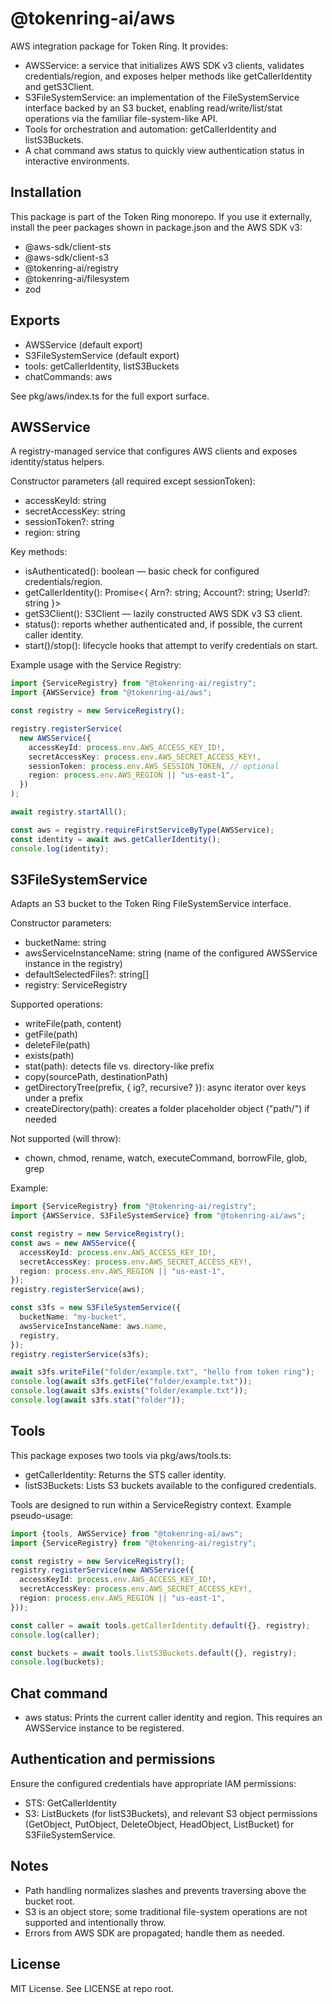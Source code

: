 # @tokenring-ai/aws

AWS integration package for Token Ring. It provides:

- AWSService: a service that initializes AWS SDK v3 clients, validates credentials/region, and exposes helper methods
  like getCallerIdentity and getS3Client.
- S3FileSystemService: an implementation of the FileSystemService interface backed by an S3 bucket, enabling
  read/write/list/stat operations via the familiar file-system-like API.
- Tools for orchestration and automation: getCallerIdentity and listS3Buckets.
- A chat command aws status to quickly view authentication status in interactive environments.

## Installation

This package is part of the Token Ring monorepo. If you use it externally, install the peer packages shown in
package.json and the AWS SDK v3:

- @aws-sdk/client-sts
- @aws-sdk/client-s3
- @tokenring-ai/registry
- @tokenring-ai/filesystem
- zod

## Exports

- AWSService (default export)
- S3FileSystemService (default export)
- tools: getCallerIdentity, listS3Buckets
- chatCommands: aws

See pkg/aws/index.ts for the full export surface.

## AWSService

A registry-managed service that configures AWS clients and exposes identity/status helpers.

Constructor parameters (all required except sessionToken):

- accessKeyId: string
- secretAccessKey: string
- sessionToken?: string
- region: string

Key methods:

- isAuthenticated(): boolean — basic check for configured credentials/region.
- getCallerIdentity(): Promise<{ Arn?: string; Account?: string; UserId?: string }>
- getS3Client(): S3Client — lazily constructed AWS SDK v3 S3 client.
- status(): reports whether authenticated and, if possible, the current caller identity.
- start()/stop(): lifecycle hooks that attempt to verify credentials on start.

Example usage with the Service Registry:

```ts
import {ServiceRegistry} from "@tokenring-ai/registry";
import {AWSService} from "@tokenring-ai/aws";

const registry = new ServiceRegistry();

registry.registerService(
  new AWSService({
    accessKeyId: process.env.AWS_ACCESS_KEY_ID!,
    secretAccessKey: process.env.AWS_SECRET_ACCESS_KEY!,
    sessionToken: process.env.AWS_SESSION_TOKEN, // optional
    region: process.env.AWS_REGION || "us-east-1",
  })
);

await registry.startAll();

const aws = registry.requireFirstServiceByType(AWSService);
const identity = await aws.getCallerIdentity();
console.log(identity);
```

## S3FileSystemService

Adapts an S3 bucket to the Token Ring FileSystemService interface.

Constructor parameters:

- bucketName: string
- awsServiceInstanceName: string (name of the configured AWSService instance in the registry)
- defaultSelectedFiles?: string[]
- registry: ServiceRegistry

Supported operations:

- writeFile(path, content)
- getFile(path)
- deleteFile(path)
- exists(path)
- stat(path): detects file vs. directory-like prefix
- copy(sourcePath, destinationPath)
- getDirectoryTree(prefix, { ig?, recursive? }): async iterator over keys under a prefix
- createDirectory(path): creates a folder placeholder object ("path/") if needed

Not supported (will throw):

- chown, chmod, rename, watch, executeCommand, borrowFile, glob, grep

Example:

```ts
import {ServiceRegistry} from "@tokenring-ai/registry";
import {AWSService, S3FileSystemService} from "@tokenring-ai/aws";

const registry = new ServiceRegistry();
const aws = new AWSService({
  accessKeyId: process.env.AWS_ACCESS_KEY_ID!,
  secretAccessKey: process.env.AWS_SECRET_ACCESS_KEY!,
  region: process.env.AWS_REGION || "us-east-1",
});
registry.registerService(aws);

const s3fs = new S3FileSystemService({
  bucketName: "my-bucket",
  awsServiceInstanceName: aws.name,
  registry,
});
registry.registerService(s3fs);

await s3fs.writeFile("folder/example.txt", "hello from token ring");
console.log(await s3fs.getFile("folder/example.txt"));
console.log(await s3fs.exists("folder/example.txt"));
console.log(await s3fs.stat("folder"));
```

## Tools

This package exposes two tools via pkg/aws/tools.ts:

- getCallerIdentity: Returns the STS caller identity.
- listS3Buckets: Lists S3 buckets available to the configured credentials.

Tools are designed to run within a ServiceRegistry context. Example pseudo-usage:

```ts
import {tools, AWSService} from "@tokenring-ai/aws";
import {ServiceRegistry} from "@tokenring-ai/registry";

const registry = new ServiceRegistry();
registry.registerService(new AWSService({
  accessKeyId: process.env.AWS_ACCESS_KEY_ID!,
  secretAccessKey: process.env.AWS_SECRET_ACCESS_KEY!,
  region: process.env.AWS_REGION || "us-east-1",
}));

const caller = await tools.getCallerIdentity.default({}, registry);
console.log(caller);

const buckets = await tools.listS3Buckets.default({}, registry);
console.log(buckets);
```

## Chat command

- aws status: Prints the current caller identity and region. This requires an AWSService instance to be registered.

## Authentication and permissions

Ensure the configured credentials have appropriate IAM permissions:

- STS: GetCallerIdentity
- S3: ListBuckets (for listS3Buckets), and relevant S3 object permissions (GetObject, PutObject, DeleteObject,
  HeadObject, ListBucket) for S3FileSystemService.

## Notes

- Path handling normalizes slashes and prevents traversing above the bucket root.
- S3 is an object store; some traditional file-system operations are not supported and intentionally throw.
- Errors from AWS SDK are propagated; handle them as needed.

## License

MIT License. See LICENSE at repo root.